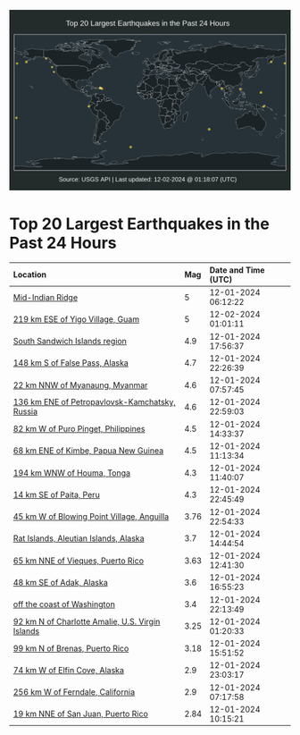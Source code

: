 ![Map](./map.png)

# Top 20 Largest Earthquakes in the Past 24 Hours

| Location | Mag | Date and Time (UTC) |
|:---|:---|:---|
| [Mid-Indian Ridge](https://earthquake.usgs.gov/earthquakes/eventpage/us7000nv8n) | 5 | 12-01-2024 06:12:22 |
| [219 km ESE of Yigo Village, Guam](https://earthquake.usgs.gov/earthquakes/eventpage/us7000nvcm) | 5 | 12-02-2024 01:01:11 |
| [South Sandwich Islands region](https://earthquake.usgs.gov/earthquakes/eventpage/us7000nvaq) | 4.9 | 12-01-2024 17:56:37 |
| [148 km S of False Pass, Alaska](https://earthquake.usgs.gov/earthquakes/eventpage/us7000nvc0) | 4.7 | 12-01-2024 22:26:39 |
| [22 km NNW of Myanaung, Myanmar](https://earthquake.usgs.gov/earthquakes/eventpage/us7000nv8y) | 4.6 | 12-01-2024 07:57:45 |
| [136 km ENE of Petropavlovsk-Kamchatsky, Russia](https://earthquake.usgs.gov/earthquakes/eventpage/us7000nvc5) | 4.6 | 12-01-2024 22:59:03 |
| [82 km W of Puro Pinget, Philippines](https://earthquake.usgs.gov/earthquakes/eventpage/us7000nva5) | 4.5 | 12-01-2024 14:33:37 |
| [68 km ENE of Kimbe, Papua New Guinea](https://earthquake.usgs.gov/earthquakes/eventpage/us7000nv9i) | 4.5 | 12-01-2024 11:13:34 |
| [194 km WNW of Houma, Tonga](https://earthquake.usgs.gov/earthquakes/eventpage/us7000nv9l) | 4.3 | 12-01-2024 11:40:07 |
| [14 km SE of Paita, Peru](https://earthquake.usgs.gov/earthquakes/eventpage/us7000nvc6) | 4.3 | 12-01-2024 22:45:49 |
| [45 km W of Blowing Point Village, Anguilla](https://earthquake.usgs.gov/earthquakes/eventpage/pr2024336002) | 3.76 | 12-01-2024 22:54:33 |
| [Rat Islands, Aleutian Islands, Alaska](https://earthquake.usgs.gov/earthquakes/eventpage/ak024ffx685m) | 3.7 | 12-01-2024 14:44:54 |
| [65 km NNE of Vieques, Puerto Rico](https://earthquake.usgs.gov/earthquakes/eventpage/pr2024336001) | 3.63 | 12-01-2024 12:41:30 |
| [48 km SE of Adak, Alaska](https://earthquake.usgs.gov/earthquakes/eventpage/ak024ffyfdtb) | 3.6 | 12-01-2024 16:55:23 |
| [off the coast of Washington](https://earthquake.usgs.gov/earthquakes/eventpage/us7000nvby) | 3.4 | 12-01-2024 22:13:49 |
| [92 km N of Charlotte Amalie, U.S. Virgin Islands](https://earthquake.usgs.gov/earthquakes/eventpage/pr71467363) | 3.25 | 12-01-2024 01:20:33 |
| [99 km N of Brenas, Puerto Rico](https://earthquake.usgs.gov/earthquakes/eventpage/pr71467418) | 3.18 | 12-01-2024 15:51:52 |
| [74 km W of Elfin Cove, Alaska](https://earthquake.usgs.gov/earthquakes/eventpage/us7000nvc4) | 2.9 | 12-01-2024 23:03:17 |
| [256 km W of Ferndale, California](https://earthquake.usgs.gov/earthquakes/eventpage/us7000nv8u) | 2.9 | 12-01-2024 07:17:58 |
| [19 km NNE of San Juan, Puerto Rico](https://earthquake.usgs.gov/earthquakes/eventpage/pr71467383) | 2.84 | 12-01-2024 10:15:21 |
